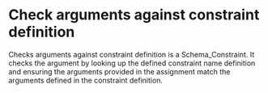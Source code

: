 # Check arguments against constraint definition
Checks arguments against constraint definition is a Schema_Constraint. 
It checks the argument by looking up the defined constraint name definition and ensuring the
arguments provided in the assignment match the arguments defined in the constraint definition.